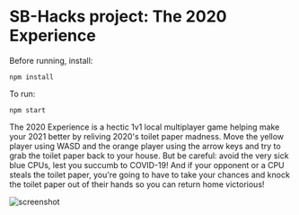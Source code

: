 # SB-Hacks project: The 2020 Experience

Before running, install:
<pre><code>npm install
</code></pre>

To run:
<pre><code>npm start
</code></pre>


The 2020 Experience is a hectic 1v1 local multiplayer game helping make your 2021 better by reliving 2020's toilet paper madness. Move the yellow player using WASD and the orange player using the arrow keys and try to grab the toilet paper back to your house. But be careful: avoid the very sick blue CPUs, lest you succumb to COVID-19! And if your opponent or a CPU steals the toilet paper, you're going to have to take your chances and knock the toilet paper out of their hands so you can return home victorious!

![screenshot](https://github.com/danielsdai/SB-Hacks/blob/main/screenshot.JPG)
